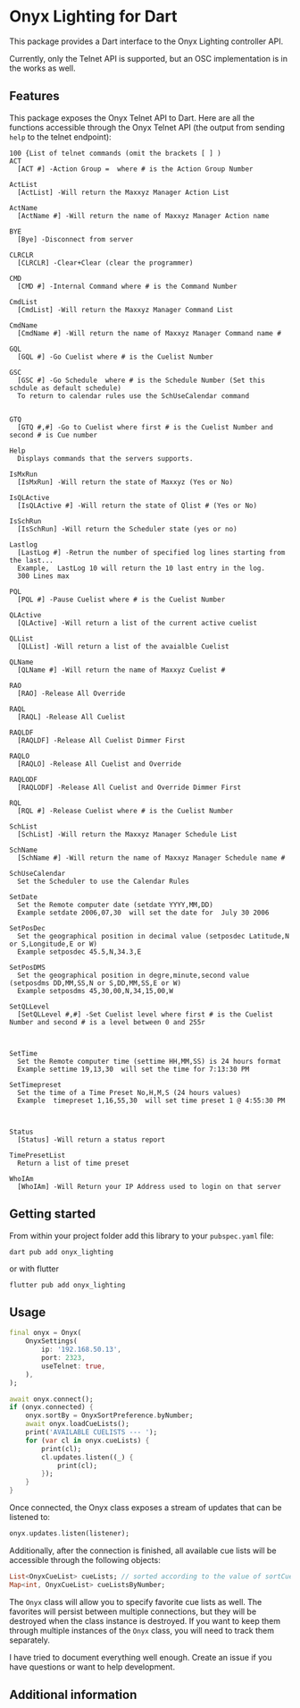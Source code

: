 # Onyx Lighting for Dart

This package provides a Dart interface to the Onyx Lighting controller API.

Currently, only the Telnet API is supported, but an OSC implementation is in the works as well.

## Features

This package exposes the Onyx Telnet API to Dart. Here are all the functions accessible through the Onyx Telnet API (the output from sending `help` to the telnet endpoint):

```
100 {List of telnet commands (omit the brackets [ ] )
ACT
  [ACT #] -Action Group =  where # is the Action Group Number

ActList
  [ActList] -Will return the Maxxyz Manager Action List

ActName
  [ActName #] -Will return the name of Maxxyz Manager Action name

BYE
  [Bye] -Disconnect from server

CLRCLR
  [CLRCLR] -Clear+Clear (clear the programmer)

CMD
  [CMD #] -Internal Command where # is the Command Number

CmdList
  [CmdList] -Will return the Maxxyz Manager Command List

CmdName
  [CmdName #] -Will return the name of Maxxyz Manager Command name #

GQL
  [GQL #] -Go Cuelist where # is the Cuelist Number

GSC
  [GSC #] -Go Schedule  where # is the Schedule Number (Set this schdule as default schedule)
  To return to calendar rules use the SchUseCalendar command


GTQ
  [GTQ #,#] -Go to Cuelist where first # is the Cuelist Number and second # is Cue number

Help
  Displays commands that the servers supports.

IsMxRun
  [IsMxRun] -Will return the state of Maxxyz (Yes or No)

IsQLActive
  [IsQLActive #] -Will return the state of Qlist # (Yes or No)

IsSchRun
  [IsSchRun] -Will return the Scheduler state (yes or no)

Lastlog
  [LastLog #] -Retrun the number of specified log lines starting from the last...
  Example,  LastLog 10 will return the 10 last entry in the log.
  300 Lines max

PQL
  [PQL #] -Pause Cuelist where # is the Cuelist Number

QLActive
  [QLActive] -Will return a list of the current active cuelist

QLList
  [QLList] -Will return a list of the avaialble Cuelist

QLName
  [QLName #] -Will return the name of Maxxyz Cuelist #

RAO
  [RAO] -Release All Override

RAQL
  [RAQL] -Release All Cuelist

RAQLDF
  [RAQLDF] -Release All Cuelist Dimmer First

RAQLO
  [RAQLO] -Release All Cuelist and Override

RAQLODF
  [RAQLODF] -Release All Cuelist and Override Dimmer First

RQL
  [RQL #] -Release Cuelist where # is the Cuelist Number

SchList
  [SchList] -Will return the Maxxyz Manager Schedule List

SchName
  [SchName #] -Will return the name of Maxxyz Manager Schedule name #

SchUseCalendar
  Set the Scheduler to use the Calendar Rules

SetDate
  Set the Remote computer date (setdate YYYY,MM,DD)
  Example setdate 2006,07,30  will set the date for  July 30 2006

SetPosDec
  Set the geographical position in decimal value (setposdec Latitude,N or S,Longitude,E or W)
  Example setposdec 45.5,N,34.3,E

SetPosDMS
  Set the geographical position in degre,minute,second value (setposdms DD,MM,SS,N or S,DD,MM,SS,E or W)
  Example setposdms 45,30,00,N,34,15,00,W

SetQLLevel
  [SetQLLevel #,#] -Set Cuelist level where first # is the Cuelist Number and second # is a level between 0 and 255r



SetTime
  Set the Remote computer time (settime HH,MM,SS) is 24 hours format
  Example settime 19,13,30  will set the time for 7:13:30 PM

SetTimepreset
  Set the time of a Time Preset No,H,M,S (24 hours values)
  Example  timepreset 1,16,55,30  will set time preset 1 @ 4:55:30 PM



Status
  [Status] -Will return a status report

TimePresetList
  Return a list of time preset

WhoIAm
  [WhoIAm] -Will Return your IP Address used to login on that server

```

## Getting started

From within your project folder add this library to your `pubspec.yaml` file:

```
dart pub add onyx_lighting
```

or with flutter

```
flutter pub add onyx_lighting
```

## Usage

```dart
final onyx = Onyx(
	OnyxSettings(
		ip: '192.168.50.13',
		port: 2323,
		useTelnet: true,
	),
);

await onyx.connect();
if (onyx.connected) {
	onyx.sortBy = OnyxSortPreference.byNumber;
	await onyx.loadCueLists();
	print('AVAILABLE CUELISTS --- ');
	for (var cl in onyx.cueLists) {
		print(cl);
		cl.updates.listen((_) {
			print(cl);
		});
	}
}
```

Once connected, the Onyx class exposes a stream of updates that can be listened to:

```dart
onyx.updates.listen(listener);
```

Additionally, after the connection is finished, all available cue lists will be accessible through the following objects:

```dart
List<OnyxCueList> cueLists; // sorted according to the value of sortCueListsBy
Map<int, OnyxCueList> cueListsByNumber;
```

The `Onyx` class will allow you to specify favorite cue lists as well. The favorites will persist between multiple connections, but they will be destroyed when the class instance is destroyed. If you want to keep them through multiple instances of the `Onyx` class, you will need to track them separately.

I have tried to document everything well enough. Create an issue if you have questions or want to help development.

## Additional information
